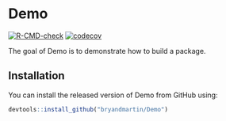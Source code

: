 
# Demo

<!-- badges: start -->
[![R-CMD-check](https://github.com/bryandmartin/Demo/workflows/R-CMD-check/badge.svg)](https://github.com/bryandmartin/Demo/actions)
[![codecov](https://codecov.io/gh/bryandmartin/Demo/branch/master/graph/badge.svg?token=XQoAaseg02)](https://codecov.io/gh/bryandmartin/Demo)
<!-- badges: end -->

The goal of Demo is to demonstrate how to build a package.

## Installation

You can install the released version of Demo from GitHub using:

``` r
devtools::install_github("bryandmartin/Demo")
```

